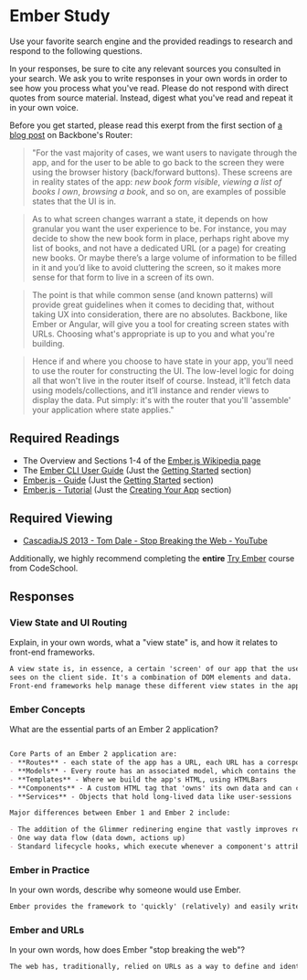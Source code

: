 # Ember Study

Use your favorite search engine and the provided readings to research and
respond to the following questions.

In your responses, be sure to cite any relevant sources you consulted in your
search. We ask you to write responses in your own words in order to see how you
process what you've read. Please do not respond with direct quotes from source
material. Instead, digest what you've read and repeat it in your own voice.

Before you get started, please read this exerpt from the first section of [a
blog post](http://pragmatic-backbone.com/routing-and-controllers) on
    Backbone's Router:

>"For the vast majority of cases, we want users to navigate through the app, and for the user to be able to go back to the screen they were using the browser history (back/forward buttons). These screens are in reality states of the app: *new book form visible*, *viewing a list of books I own*, *browsing a book*, and so on, are examples of possible states that the UI is in.

>As to what screen changes warrant a state, it depends on how granular you want the user experience to be. For instance, you may decide to show the new book form in place, perhaps right above my list of books, and not have a dedicated URL (or a page) for creating new books. Or maybe there’s a large volume of information to be filled in it and you’d like to avoid cluttering the screen, so it makes more sense for that form to live in a screen of its own.

>The point is that while common sense (and known patterns) will provide great guidelines when it comes to deciding that, without taking UX into consideration, there are no absolutes. Backbone, like Ember or Angular, will give you a tool for creating screen states with URLs. Choosing what's appropriate is up to you and what you're building.

>Hence if and where you choose to have state in your app, you’ll need to use the router for constructing the UI. The low-level logic for doing all that won't live in the router itself of course. Instead, it'll fetch data using models/collections, and it’ll instance and render views to display the data. Put simply: it's with the router that you'll 'assemble' your application where state applies."

## Required Readings

-   The Overview and Sections 1-4 of the [Ember.js Wikipedia page](https://en.wikipedia.org/wiki/Ember.js)
-   The [Ember CLI User Guide](http://ember-cli.com/user-guide/) (Just the
[Getting Started](https://ember-cli.com/user-guide/#getting-started) section)
-   [Ember.js - Guide](https://guides.emberjs.com/v2.11.0/getting-started/) (Just the
[Getting Started](https://guides.emberjs.com/v2.11.0/getting-started/) section)
-   [Ember.js - Tutorial](https://guides.emberjs.com/v2.11.0/tutorial/ember-cli/) (Just
the [Creating Your App](https://guides.emberjs.com/v2.11.0/tutorial/ember-cli/) section)

## Required Viewing

-   [CascadiaJS 2013 - Tom Dale - Stop Breaking the Web - YouTube](https://www.youtube.com/watch?v=BQ6at0addi4)

Additionally, we highly recommend completing the **entire** [Try
Ember](https://www.codeschool.com/courses/try-ember) course from CodeSchool.

## Responses

### View State and UI Routing

Explain, in your own words, what a "view state" is, and how it relates to
 front-end frameworks.

```md
A view state is, in essence, a certain 'screen' of our app that the user
sees on the client side. It's a combination of DOM elements and data.
Front-end frameworks help manage these different view states in the app.
```

### Ember Concepts

What are the essential parts of an Ember 2 application?

```md

Core Parts of an Ember 2 application are:
- **Routes** - each state of the app has a URL, each URL has a corresponding route that controls what is visible to the user
- **Models** - Every route has an associated model, which contains the current state's data
- **Templates** - Where we build the app's HTML, using HTMLBars
- **Components** - A custom HTML tag that 'owns' its own data and can communicate with parent components through actions / events
- **Services** - Objects that hold long-lived data like user-sessions

Major differences between Ember 1 and Ember 2 include:

- The addition of the Glimmer redinering engine that vastly improves re-render performance
- One way data flow (data down, actions up)
- Standard lifecycle hooks, which execute whenever a component's attributes change
```

### Ember in Practice

In your own words, describe why someone would use Ember.

```md
Ember provides the framework to 'quickly' (relatively) and easily write a fully functional front-end web app with minimal code repetition and it follows a similar structure to JavaScript or Rails servers, making it easier to keep our code organized. It also provides a lot of built in tools for working with constantly changing data.
```

### Ember and URLs

In your own words, how does Ember "stop breaking the web"?

```md
The web has, traditionally, relied on URLs as a way to define and identify the path of the site we are on. Thus far in GA, all of our SPAs have only had one URL that remains static no matter which viewstate we are in. Ember, however, allows us to assign specific URLs to every view state in our app, allowing for greater specificity when linking and retaining the functionality of the URL path.
```
